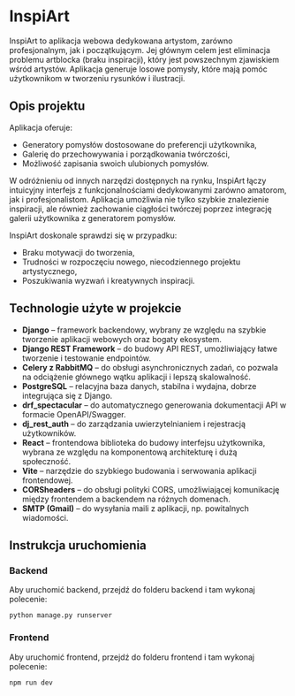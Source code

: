 # InspiArt

InspiArt to aplikacja webowa dedykowana artystom, zarówno profesjonalnym, jak i początkującym. Jej głównym celem jest eliminacja problemu artblocka (braku inspiracji), który jest powszechnym zjawiskiem wśród artystów. Aplikacja generuje losowe pomysły, które mają pomóc użytkownikom w tworzeniu rysunków i ilustracji.


## Opis projektu

Aplikacja oferuje:

- Generatory pomysłów dostosowane do preferencji użytkownika,
- Galerię do przechowywania i porządkowania twórczości,
- Możliwość zapisania swoich ulubionych pomysłów.

W odróżnieniu od innych narzędzi dostępnych na rynku, InspiArt łączy intuicyjny interfejs z funkcjonalnościami dedykowanymi zarówno amatorom, jak i profesjonalistom. Aplikacja umożliwia nie tylko szybkie znalezienie inspiracji, ale również zachowanie ciągłości twórczej poprzez integrację galerii użytkownika z generatorem pomysłów.

InspiArt doskonale sprawdzi się w przypadku:

- Braku motywacji do tworzenia,
- Trudności w rozpoczęciu nowego, niecodziennego projektu artystycznego,
- Poszukiwania wyzwań i kreatywnych inspiracji.


## Technologie użyte w projekcie

- **Django** – framework backendowy, wybrany ze względu na szybkie tworzenie aplikacji webowych oraz bogaty ekosystem.
- **Django REST Framework** – do budowy API REST, umożliwiający łatwe tworzenie i testowanie endpointów.
- **Celery z RabbitMQ** – do obsługi asynchronicznych zadań, co pozwala na odciążenie głównego wątku aplikacji i lepszą skalowalność.
- **PostgreSQL** – relacyjna baza danych, stabilna i wydajna, dobrze integrująca się z Django.
- **drf_spectacular** – do automatycznego generowania dokumentacji API w formacie OpenAPI/Swagger.
- **dj_rest_auth** – do zarządzania uwierzytelnianiem i rejestracją użytkowników.
- **React** – frontendowa biblioteka do budowy interfejsu użytkownika, wybrana ze względu na komponentową architekturę i dużą społeczność.
- **Vite** – narzędzie do szybkiego budowania i serwowania aplikacji frontendowej.
- **CORSheaders** – do obsługi polityki CORS, umożliwiającej komunikację między frontendem a backendem na różnych domenach.
- **SMTP (Gmail)** – do wysyłania maili z aplikacji, np. powitalnych wiadomości.


## Instrukcja uruchomienia

### Backend

Aby uruchomić backend, przejdź do folderu backend i tam wykonaj polecenie:

```
python manage.py runserver
```

### Frontend

Aby uruchomić frontend, przejdź do folderu frontend i tam wykonaj polecenie:

```
npm run dev

```